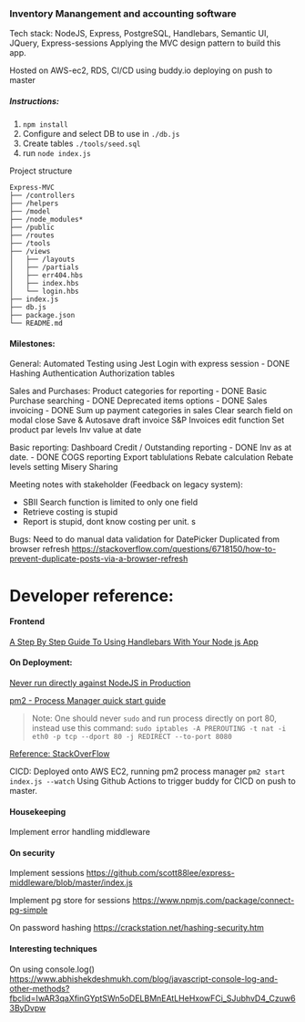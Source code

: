 ### Inventory Manangement and accounting software

Tech stack:
NodeJS, Express, PostgreSQL, Handlebars, Semantic UI, JQuery, Express-sessions
Applying the MVC design pattern to build this app.

Hosted on AWS-ec2, RDS, CI/CD using buddy.io deploying on push to master


##### Instructions:
1. `npm install`
2. Configure and select DB to use in `./db.js`
3. Create tables `./tools/seed.sql`
4. run `node index.js`


Project structure
```
Express-MVC
├── /controllers
├── /helpers
├── /model
├── /node_modules*
├── /public
├── /routes
├── /tools
├── /views
│   ├── /layouts
│   ├── /partials
│   ├── err404.hbs
│   ├── index.hbs
│   └── login.hbs
├── index.js
├── db.js
├── package.json
└── README.md
```

#### Milestones:
General:
Automated Testing using Jest
Login with express session - DONE
Hashing Authentication
Authorization tables

Sales and Purchases:
Product categories for reporting - DONE
Basic Purchase searching - DONE
Deprecated items options - DONE
Sales invoicing - DONE
Sum up payment categories in sales
Clear search field on modal close
Save & Autosave draft invoice
S&P Invoices edit function
Set product par levels
Inv value at date

Basic reporting:
Dashboard 
Credit / Outstanding reporting - DONE
Inv as at date. - DONE
COGS reporting
Export tablulations
Rebate calculation
Rebate levels setting
Misery Sharing


Meeting notes with stakeholder (Feedback on legacy system):
* SBII Search function is limited to only one field
* Retrieve costing is stupid
* Report is stupid, dont know costing per unit.
s

Bugs:
Need to do manual data validation for DatePicker
Duplicated from browser refresh
https://stackoverflow.com/questions/6718150/how-to-prevent-duplicate-posts-via-a-browser-refresh

# Developer reference:

#### Frontend
[A Step By Step Guide To Using Handlebars With Your Node js App](https://medium.com/@waelyasmina/a-guide-into-using-handlebars-with-your-express-js-application-22b944443b65)

#### On Deployment:

[Never run directly against NodeJS in Production](https://www.freecodecamp.org/news/you-should-never-ever-run-directly-against-node-js-in-production-maybe-7fdfaed51ec6/)

[pm2 - Process Manager quick start guide](https://pm2.keymetrics.io/docs/usage/quick-start/)

> Note: One should never `sudo` and run process directly on port 80, instead use this command:
`sudo iptables -A PREROUTING -t nat -i eth0 -p tcp --dport 80 -j REDIRECT --to-port 8080`

[Reference: StackOverFlow](https://stackoverflow.com/questions/44911171/running-node-app-via-pm2-on-port-80)

CICD:
Deployed onto AWS EC2, running pm2 process manager
`pm2 start index.js --watch`
Using Github Actions to trigger buddy for CICD on push to master.

#### Housekeeping
Implement error handling middleware


#### On security
Implement sessions
https://github.com/scott88lee/express-middleware/blob/master/index.js

Implement pg store for sessions
https://www.npmjs.com/package/connect-pg-simple

On password hashing
https://crackstation.net/hashing-security.htm

#### Interesting techniques
On using console.log()
https://www.abhishekdeshmukh.com/blog/javascript-console-log-and-other-methods?fbclid=IwAR3qaXfinGYptSWn5oDELBMnEAtLHeHxowFCi_SJubhvD4_Czuw63ByDvpw
